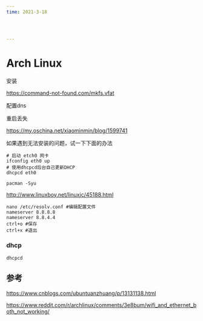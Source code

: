 ```yaml
---
time: 2021-3-18




---
```

# Arch Linux

安装

https://command-not-found.com/mkfs.vfat

配置dns

重启丢失

https://my.oschina.net/xiaominmin/blog/1599741

如果遇到无法安装的问题，试一下下面的办法

```
# 启动 etch0 网卡
ifconfig eth0 up
# 使用dhcpcd后台自己更新DHCP
dhcpcd eth0

pacman -Syu
```



http://www.linuxboy.net/linuxjc/45188.html

```
nano /etc/resolv.conf #编辑配置文件
nameserver 8.8.8.8
nameserver 8.8.4.4
ctrl+o #保存
ctrl+x #退出

```



### dhcp

```
dhcpcd
```





## 参考

https://www.cnblogs.com/ubuntuanzhuang/p/13131138.html

https://www.reddit.com/r/archlinux/comments/3e8bum/wifi_and_ethernet_both_not_working/